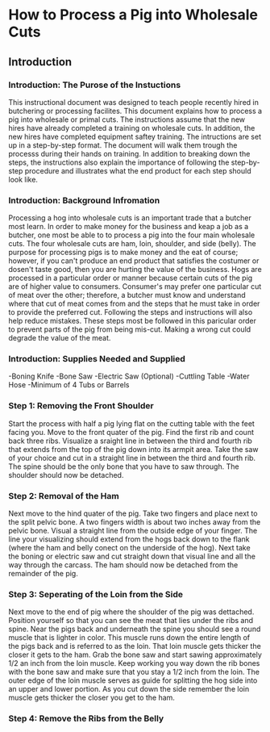 # How to Process a Pig into Wholesale Cuts

## Introduction

### Introduction: The Purose of the Instuctions

This instructional document was designed to teach people recently hired in butchering or processing facilites. This document explains how to process a pig into wholesale or primal cuts. The instructions assume that the new hires have already completed a training on wholesale cuts. In addition, the new hires have completed equipment saftey training. The intructions are set up in a step-by-step format. The document will walk them trough the processs during their hands on training. In addition to breaking down the steps, the instructions also explain the importance of following the step-by-step procedure and illustrates what the end product for each step should look like.

### Introduction: Background Infromation

Processing a hog into wholesale cuts is an important trade that a butcher most learn. In order to make money for the business and keap a job as a butcher, one most be able to to process a pig into the four main wholesale cuts. The four wholesale cuts are ham, loin, shoulder, and side (belly). The purpose for processing pigs is to make money and the eat of course; however, if you can't produce an end product that satisfies the costumer or dosen't taste good, then you are hurting the value of the business. Hogs are processed in a particular order or manner because certain cuts of the pig are of higher value to consumers. Consumer's may prefer one particular cut of meat over the other; therefore, a butcher must know and understand where that cut of meat comes from and the steps that he must take in order to provide the preferred cut. Following the steps and instructions will also help reduce mistakes. These steps most be followed in this paricular order to prevent parts of the pig from being mis-cut. Making a wrong cut could degrade the value of the meat.

### Introduction: Supplies Needed and Supplied

-Boning Knife
-Bone Saw
-Electric Saw (Optional)
-Cuttling Table
-Water Hose
-Minimum of 4 Tubs or Barrels

### Step 1: Removing the Front Shoulder

Start the process with half a pig lying flat on the cutting table with the feet facing you. Move to the front quater of the pig. Find the first rib and count back three ribs. Visualize a sraight line in between the third and fourth rib that extends from the top of the pig down into its armpit area. Take the saw of your choice and cut in a straight line in between the third and fourth rib. The spine should be the only bone that you have to saw through. The shoulder should now be detached.

### Step 2: Removal of the Ham

Next move to the hind quater of the pig. Take two fingers and place next to the split pelvic bone. A two fingers width is about two inches away from the pelvic bone. Visual a straight line from the outside edge of your finger. The line your visualizing should extend from the hogs back down to the flank (where the ham and belly conect on the underside of the hog). Next take the boning or electric saw and cut straight down that visual line and all the way through the carcass. The ham should now be detached from the remainder of the pig.

### Step 3: Seperating of the Loin from the Side

Next move to the end of pig where the shoulder of the pig was dettached. Position yourself so that you can see the meat that lies under the ribs and spine. Near the pigs back and underneath the spine you should see a round muscle that is lighter in color. This muscle runs down the entire length of the pigs back and is referred to as the loin. That loin muscle gets thicker the closer it gets to the ham. Grab the bone saw and start sawing approximately 1/2 an inch from the loin muscle. Keep working you way down the rib bones with the bone saw and make sure that you stay a 1/2 inch from the loin. The outer edge of the loin muscle serves as guide for splitting the hog side into an upper and lower portion. As you cut down the side remember the loin muscle gets thicker the closer you get to the ham.

### Step 4: Remove the Ribs from the Belly






